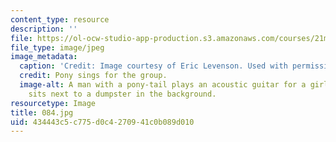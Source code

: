 ```yaml
---
content_type: resource
description: ''
file: https://ol-ocw-studio-app-production.s3.amazonaws.com/courses/21m-873-theater-arts-topics-suburbia-january-iap-2008/434443c5c775d0c4270941c0b089d010_084.jpg
file_type: image/jpeg
image_metadata:
  caption: 'Credit: Image courtesy of Eric Levenson. Used with permission.'
  credit: Pony sings for the group.
  image-alt: A man with a pony-tail plays an acoustic guitar for a girl, while a man
    sits next to a dumpster in the background.
resourcetype: Image
title: 084.jpg
uid: 434443c5-c775-d0c4-2709-41c0b089d010
---
```

